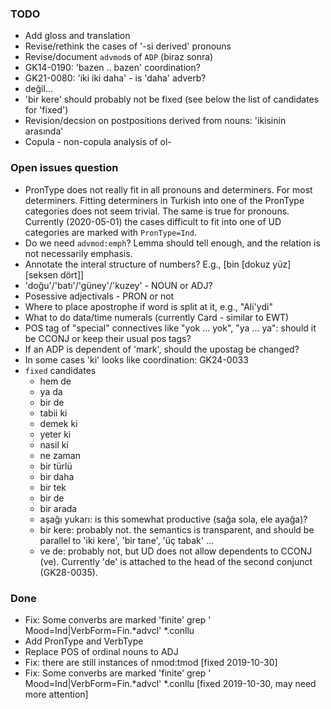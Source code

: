 ### TODO

- Add gloss and translation
- Revise/rethink the cases of '-si derived' pronouns
- Revise/document `advmod`s of `ADP` (biraz sonra)
- GK14-0190: 'bazen .. bazen' coordination?
- GK21-0080: 'iki iki daha' - is 'daha' adverb?
- değil...
- 'bir kere' should probably not be fixed (see below the list of
  candidates for 'fixed')
- Revision/decsion on postpositions derived from nouns: 'ikisinin
  arasında'
- Copula - non-copula analysis of ol-

### Open issues question
- PronType does not really fit in all pronouns and determiners. For
    most determiners. Fitting determiners in Turkish into one of the
    PronType categories does not seem trivial. The same is true for
    pronouns. Currently (2020-05-01) the cases difficult to fit into
    one of UD categories are marked with `PronType=Ind`.
- Do we need `advmod:emph`?  Lemma should tell enough, and the
  relation is not necessarily emphasis.
- Annotate the interal structure of numbers? E.g., [bin [dokuz yüz]
    [seksen dört]]
- 'doğu'/'batı'/'güney'/'kuzey' - NOUN or ADJ?
- Posessive adjectivals - PRON or not
- Where to place apostrophe if word is split at it, e.g., "Ali'ydi"
- What to do data/time numerals (currently Card - similar to EWT)
- POS tag of "special" connectives like "yok ... yok", "ya ... ya":
  should it be CCONJ or keep their usual pos tags?
- If an ADP is dependent of 'mark', should the upostag be changed?
- In some cases 'ki' looks like coordination: GK24-0033
- `fixed` candidates
    - hem de
    - ya da
    - bir de
    - tabii ki
    - demek ki
    - yeter ki
    - nasil ki
    - ne zaman
    - bir türlü
    - bir daha
    - bir tek
    - bir de
    - bir arada
    - aşağı yukarı: is this somewhat productive (sağa sola, ele ayağa)?
    - bir kere: probably not. the semantics is transparent, and should
      be parallel to 'iki kere', 'bir tane', 'üç tabak' ...
    - ve de: probably not, but UD does not allow dependents to CCONJ
      (ve). Currently 'de' is attached to the head of the second
      conjunct (GK28-0035).

### Done

- Fix: Some converbs are marked 'finite'
        grep '	Mood=Ind|VerbForm=Fin.*advcl' *.conllu
- Add PronType and VerbType
- Replace POS of ordinal nouns to ADJ
- Fix: there are still instances of nmod:tmod [fixed 2019-10-30]
- Fix: Some converbs are marked 'finite'
        grep '	Mood=Ind|VerbForm=Fin.*advcl' *.conllu
    [fixed 2019-10-30, may need more attention]
